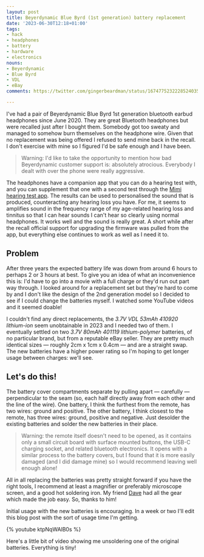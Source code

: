 ```yaml
---
layout: post
title: Beyerdynamic Blue Byrd (1st generation) battery replacement
date: '2023-06-30T12:18+01:00'
tags:
- hack
- headphones
- battery
- hardware
- electronics
nouns:
- Beyerdynamic
- Blue Byrd
- VDL
- eBay
comments: https://twitter.com/gingerbeardman/status/1674775232228524035

---
```


I've had a pair of Beyerdynamic Blue Byrd 1st generation bluetooth earbud headphones since June 2020. They are great Bluetooth headphones but were recalled just after I bought them. Somebody got too sweaty and managed to somehow burn themselves on the headphone wire. Given that no replacement was being offered I refused to send mine back in the recall. I don't exercise with mine so I figured I'd be safe enough and I have been.

> Warning: I'd like to take the opportunity to mention how bad Beyerdynamic customer support is: absolutely atrocious. Everybody I dealt with over the phone were really aggressive.

The headphones have a companion app that you can do a hearing test with, and you can supplement that one with a second test through the [Mimi hearing test app](https://mimi.io/mimi-hearing-test-app). The results can be used to personalised the sound that is produced, counteracting any hearing loss you have. For me, it seems to amplifies sound in the frequency range of my age-related hearing loss and tinnitus so that I can hear sounds I can't hear so clearly using normal headphones. It works well and the sound is really great. A short while after the recall official support for upgrading the firmware was pulled from the app, but everything else continues to work as well as I need it to.

## Problem

After three years the expected battery life was down from around 6 hours to perhaps 2 or 3 hours at best. To give you an idea of what an inconvenience this is: I'd have to go into a movie with a full charge or they'd run out part way through. I looked around for a replacement set but they're hard to come by and I don't like the design of the 2nd generation model so I decided to see if I could change the batteries myself. I watched some YouTube videos and it seemed doable!

I couldn't find any direct replacements, the *3.7V VDL 53mAh 410920 lithium-ion* seem unobtainable in 2023 and I needed two of them. I eventually settled on two *3.7V 80mAh 401119 lithium-polymer* batteries, of no particular brand, but from a reputable eBay seller. They are pretty much identical sizes — roughly 2cm x 1cm x 0.4cm — and are a straight swap. The new batteries have a higher power rating so I'm hoping to get longer usage between charges: we'll see.

## Let's do this!

The battery cover compartments separate by pulling apart — carefully — perpendicular to the seam (so, each half directly away from each other and the line of the wire). One battery, I think the furthest from the remote, has two wires: ground and positive. The other battery, I think closest to the remote, has three wires: ground, positive and negative. Just desolder the existing batteries and solder the new batteries in their place.

> Warning: the remote itself doesn't need to be opened, as it contains only a small circuit board with surface mounted buttons, the USB-C charging socket, and related bluetooth electronics. It opens with a similar process to the battery covers, but I found that it is more easily damaged (and I did damage mine) so I would recommend leaving well enough alone!

All in all replacing the batteries was pretty straight forward if you have the right tools, I recommend at least a magnifier or preferably microscope screen, and a good hot soldering iron. My friend [Dave](https://twitter.com/daver888) had all the gear which made the job easy. So, thanks to him!

Initial usage with the new batteries is encouraging. In a week or two I'll edit this blog post with the sort of usage time I'm getting.

{% youtube ktpNqWAlB0s %}

Here's a little bit of video showing me unsoldering one of the original batteries. Everything is tiny!